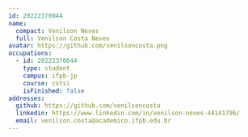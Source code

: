```yaml
---
id: 20222370044
name:
  compact: Venilson Neves
  full: Venilson Costa Neves
avatar: https://github.com/venilsoncosta.png
occupations:
  - id: 20222370044
    type: student
    campus: ifpb-jp
    course: cstsi
    isFinished: false
addresses:
  github: https://github.com/venilsoncosta
  linkedin: https://www.linkedin.com/in/venilson-neves-44141796/
  email: venilson.costa@academico.ifpb.edu.br
---
```

